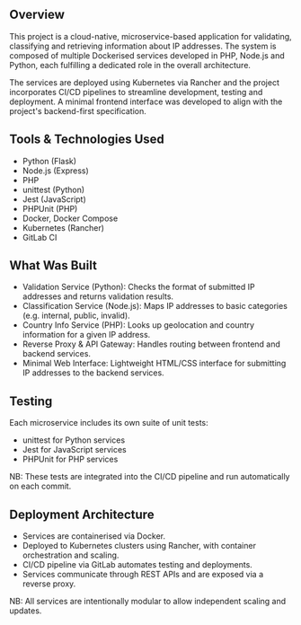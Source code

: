 ## Overview

This project is a cloud-native, microservice-based application for validating, classifying and retrieving information about IP addresses. The system is composed of multiple Dockerised services developed in PHP, Node.js and Python, each fulfilling a dedicated role in the overall architecture.

The services are deployed using Kubernetes via Rancher and the project incorporates CI/CD pipelines to streamline development, testing and deployment. A minimal frontend interface was developed to align with the project's backend-first specification.

## Tools & Technologies Used

- Python (Flask)
- Node.js (Express)
- PHP
- unittest (Python)
- Jest (JavaScript)
- PHPUnit (PHP)
- Docker, Docker Compose
- Kubernetes (Rancher)
- GitLab CI

## What Was Built

- Validation Service (Python): Checks the format of submitted IP addresses and returns validation results.
- Classification Service (Node.js): Maps IP addresses to basic categories (e.g. internal, public, invalid).
- Country Info Service (PHP): Looks up geolocation and country information for a given IP address.
- Reverse Proxy & API Gateway: Handles routing between frontend and backend services.
- Minimal Web Interface: Lightweight HTML/CSS interface for submitting IP addresses to the backend services.

## Testing

Each microservice includes its own suite of unit tests:
- unittest for Python services
- Jest for JavaScript services
- PHPUnit for PHP services

NB: These tests are integrated into the CI/CD pipeline and run automatically on each commit.

## Deployment Architecture

- Services are containerised via Docker.
- Deployed to Kubernetes clusters using Rancher, with container orchestration and scaling.
- CI/CD pipeline via GitLab automates testing and deployments.
- Services communicate through REST APIs and are exposed via a reverse proxy.

NB: All services are intentionally modular to allow independent scaling and updates.
